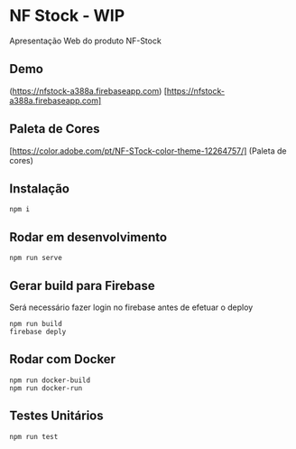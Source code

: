 # NF Stock - WIP
Apresentação Web do produto NF-Stock

## Demo
(https://nfstock-a388a.firebaseapp.com) [https://nfstock-a388a.firebaseapp.com]


## Paleta de Cores
[https://color.adobe.com/pt/NF-STock-color-theme-12264757/] (Paleta de cores)


## Instalação
```
npm i
```

## Rodar em desenvolvimento
```
npm run serve
```

## Gerar build para Firebase
Será necessário fazer login no firebase antes de efetuar o deploy
```
npm run build
firebase deply
```

## Rodar com Docker
```
npm run docker-build
npm run docker-run
```

## Testes Unitários
```
npm run test
```